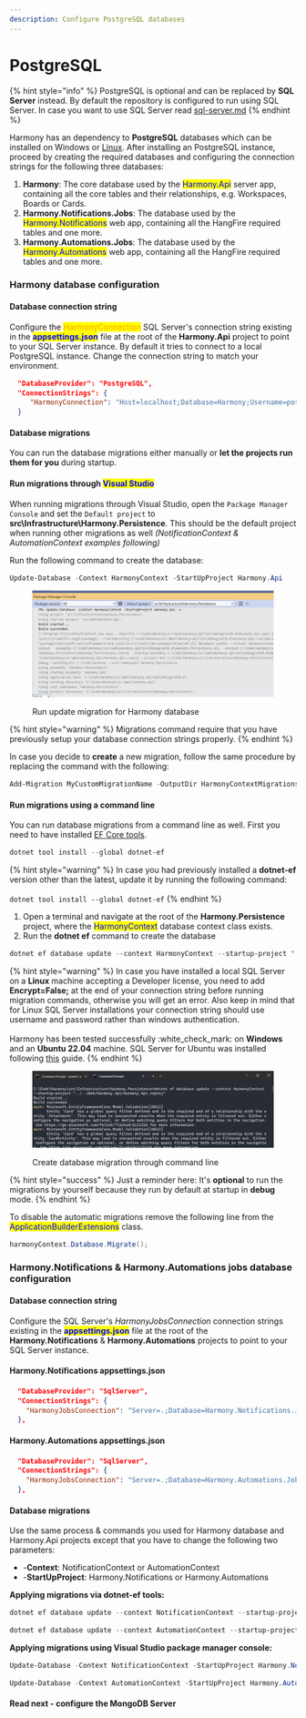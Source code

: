 ```yaml
---
description: Configure PostgreSQL databases
---
```


# PostgreSQL

{% hint style="info" %}
PostgreSQL is optional and can be replaced by **SQL Server** instead. By default the repository is configured to run using SQL Server. In case you want to use SQL Server read [sql-server.md](sql-server.md "mention")
{% endhint %}

Harmony has an dependency to **PostgreSQL** databases which can be installed on Windows or [Linux](https://learn.microsoft.com/en-us/sql/linux/sql-server-linux-setup?view=sql-server-ver16#supportedplatforms). After installing an PostgreSQL instance, proceed by creating the required databases and configuring the connection strings for the following three databases:

1. **Harmony**: The core database used by the <mark style="color:blue;">Harmony.Api</mark> server app, containing all the core tables and their relationships, e.g. Workspaces, Boards or Cards.
2. **Harmony.Notifications.Jobs**: The database used by the <mark style="color:blue;">Harmony.Notifications</mark> web app, containing all the HangFire required tables and one more.
3. **Harmony.Automations.Jobs**: The database used by the <mark style="color:blue;">Harmony.Automations</mark> web app, containing all the HangFire required tables and one more.

### Harmony database configuration

#### Database connection string

Configure the <mark style="color:orange;">HarmonyConnection</mark> SQL Server's connection string existing in the <mark style="color:blue;">**appsettings.json**</mark> file at the root of the **Harmony.Api** project to point to your SQL Server instance. By default it tries to connect to a local PostgreSQL instance. Change the connection string to match your environment.

```json
  "DatabaseProvider": "PostgreSQL",
  "ConnectionStrings": { 
     "HarmonyConnection": "Host=localhost;Database=Harmony;Username=postgres;Password=MySecretPassword"
  }
```

#### Database migrations

You can run the database migrations either manually or **let the projects run them for you** during startup.

#### Run migrations through <mark style="color:blue;">Visual Studio</mark>

When running migrations through Visual Studio, open the `Package Manager Console` and set the `Default project` to **src\Infrastructure\Harmony.Persistence**. This should be the default project when running other migrations as well _(NotificationContext & AutomationContext examples following)_

Run the following command to create the database:

```powershell
Update-Database -Context HarmonyContext -StartUpProject Harmony.Api
```

<figure><img src="../../../.gitbook/assets/visual-studio-migrations-update-database.png" alt=""><figcaption><p>Run update migration for Harmony database</p></figcaption></figure>

{% hint style="warning" %}
Migrations command require that you have previously setup your database connection strings properly.
{% endhint %}

In case you decide to **create** a new migration, follow the same procedure by replacing the command with the following:

```powershell
Add-Migration MyCustomMigrationName -OutputDir HarmonyContextMigrations -Context HarmonyContext -Project Harmony.Persistence.Migrations.SqlServer -StartUpProject Harmony.Api
```

#### Run migrations using a command line

You can run database migrations from a command line as well. First you need to have installed [EF Core tools](https://learn.microsoft.com/en-us/ef/core/cli/dotnet).

```powershell
dotnet tool install --global dotnet-ef
```

{% hint style="warning" %}
In case you had previously installed a **dotnet-ef** version other than the latest, update it by running the following command:\
\
`dotnet tool install --global dotnet-ef`
{% endhint %}

1. Open a terminal and navigate at the root of the **Harmony.Persistence** project, where the <mark style="color:blue;">HarmonyContext</mark> database context class exists.
2. Run the **dotnet ef** command to create the database

```powershell
dotnet ef database update --context HarmonyContext --startup-project "../../Services/Harmony.Api/Harmony.Api.csproj" -- --DatabaseProvider SqlServer
```

{% hint style="warning" %}
In case you have installed a local SQL Server on a **Linux** machine accepting a Developer license, you need to add **Encrypt=False;** at the end of your connection string before running migration commands, otherwise you will get an error. Also keep in mind that for Linux SQL Server installations your connection string should use username and password rather than windows authentication.\
\
Harmony has been tested successfully :white\_check\_mark: on **Windows** and an **Ubuntu 22.04** machine. SQL Server for Ubuntu was installed following [this](https://learn.microsoft.com/en-us/sql/linux/quickstart-install-connect-ubuntu?view=sql-server-ver16\&tabs=ubuntu2204) guide.
{% endhint %}

<figure><img src="../../../.gitbook/assets/command-line-update-database.png.png" alt=""><figcaption><p>Create database migration through command line</p></figcaption></figure>

{% hint style="success" %}
Just a reminder here: It's **optional** to run the migrations by yourself because they run by default at startup in **debug** mode.
{% endhint %}

To disable the automatic migrations remove the following line from the <mark style="color:blue;">ApplicationBuilderExtensions</mark> class.

```csharp
harmonyContext.Database.Migrate();
```

### Harmony.Notifications & Harmony.Automations jobs database configuration

#### Database connection string

Configure the SQL Server's _HarmonyJobsConnection_ connection strings existing in the <mark style="color:blue;">**appsettings.json**</mark> file at the root of the **Harmony.Notifications** & **Harmony.Automations** projects to point to your SQL Server instance.

#### Harmony.Notifications appsettings.json

```json
  "DatabaseProvider": "SqlServer",
  "ConnectionStrings": {
    "HarmonyJobsConnection": "Server=.;Database=Harmony.Notifications.Jobs;Integrated Security=True;TrustServerCertificate=True"
  },
```

#### Harmony.Automations appsettings.json

```json
  "DatabaseProvider": "SqlServer",
  "ConnectionStrings": {
    "HarmonyJobsConnection": "Server=.;Database=Harmony.Automations.Jobs;Integrated Security=True;TrustServerCertificate=True"
  },
```

#### Database migrations

Use the same process & commands you used for Harmony database and Harmony.Api projects except that you have to change the following two parameters:

* \-**Context**: NotificationContext or AutomationContext
* \-**StartUpProject**: Harmony.Notifications or Harmony.Automations&#x20;

**Applying migrations via dotnet-ef tools:**

```powershell
dotnet ef database update --context NotificationContext --startup-project "../../Services/Harmony.Notifications/Harmony.Notifications.csproj" -- --DatabaseProvider SqlServer
```

```powershell
dotnet ef database update --context AutomationContext --startup-project "../../Services/Harmony.Automations/Harmony.Automations.csproj" -- --DatabaseProvider SqlServer
```

**Applying migrations using Visual Studio package manager console:**

```powershell
Update-Database -Context NotificationContext -StartUpProject Harmony.Notifications
```

```powershell
Update-Database -Context AutomationContext -StartUpProject Harmony.Automations
```

#### Read next - configure the MongoDB Server
